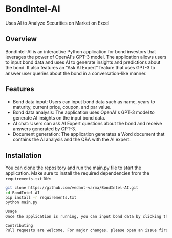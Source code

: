 # BondIntel-AI
Uses AI to Analyze Securities on Market on Excel

## Overview

BondIntel-AI is an interactive Python application for bond investors that leverages the power of OpenAI's GPT-3 model. The application allows users to input bond data and uses AI to generate insights and predictions about the bond. It also features an "Ask AI Expert" feature that uses GPT-3 to answer user queries about the bond in a conversation-like manner.

## Features

- Bond data input: Users can input bond data such as name, years to maturity, current price, coupon, and par value.
- Bond data analysis: The application uses OpenAI's GPT-3 model to generate AI insights on the input bond data.
- AI chat: Users can ask AI Expert questions about the bond and receive answers generated by GPT-3.
- Document generation: The application generates a Word document that contains the AI analysis and the Q&A with the AI expert.

## Installation

You can clone the repository and run the main.py file to start the application. Make sure to install the required dependencies from the `requirements.txt` file:

```bash
git clone https://github.com/vedant-varma/BondIntel-AI.git
cd BondIntel-AI
pip install -r requirements.txt
python main.py

Usage
Once the application is running, you can input bond data by clicking the "Submit" button. You can then click "Create Analysis" to generate the AI analysis, which will be saved in a Word document. You can also use the "Ask AI Expert" feature to ask questions about the bond. The questions and answers will be added to the Word document as well. *Make sure to CLOSE WORD DOC before submitting a new question to the AI*

Contributing
Pull requests are welcome. For major changes, please open an issue first to discuss what you would like to change
